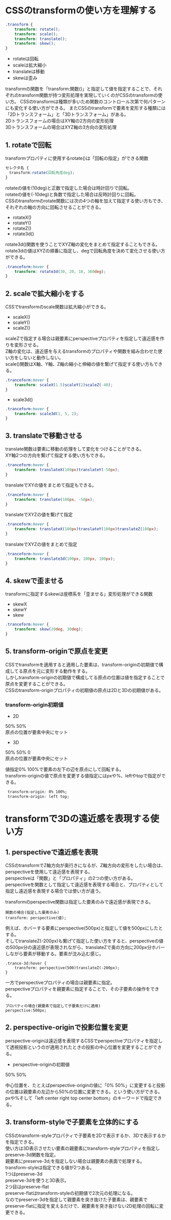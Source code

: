 # CSSのtransformの使い方を理解する
```css
.transform {
    transform: rotate();
    transform: scale();
    transform: translate();
    transform: skew();
}
```
- rotateは回転
- scaleは拡大縮小
- translateは移動
- skewは歪み

transformの関数を「transform:関数()」と指定して値を指定することで、それぞれのtransform関数が持つ変形処理を実現していくのがCSSのtransformの使い方。
CSSのtransformは種類が多いため関数のコントロール次第で何パターンにも変化する使い方ができる。
またCSSのtransformで要素を変形する種類には「2Dトランスフォーム」と「3Dトランスフォーム」がある。<br>
2Dトランスフォームの場合はXY軸の2方向の変形処理<br>
3Dトランスフォームの場合はXYZ軸の3方向の変形処理<br>
 
## 1. rotateで回転
transformプロパティに使用するrotate()は「回転の指定」ができる関数<br>
```css
セレクタ名 {
　transform:rotate(回転角度deg);
}
```
rotateの値を(10deg)と正数で指定した場合は時計回りで回転。<br>
rotateの値を(-10deg)と負数で指定した場合は反時計回りに回転。<br>
CSSのtransformのrotate関数には次の4つの軸を加えて指定する使い方もでき、それぞれの軸の方向に回転させることができる。
- rotateX()
- rotateY()
- rotateZ()
- rotate3d()

rotate3d()関数を使うことでXYZ軸の変化をまとめて指定することもできる。<br>
rotate3dの値はXYZの順番に指定し、degで回転角度を決めて変化させる使い方ができる。
```css
.tranceform:hover {
    transform: rotate3d(30, 20, 10, 360deg);
}
```

## 2. scaleで拡大縮小をする
CSSでtransformのscale関数は拡大縮小ができる。<br>
- scaleX()
- scaleY()
- scaleZ()

scaleZで指定する場合は親要素にperspectiveプロパティを指定して遠近感を作りを変形させる。<br>
Z軸の変化は、遠近感を与えるtransformのプロパティや関数を組み合わせた使い方をしないと動作しない。<br>
scale()関数はX軸、Y軸、Z軸の縮小と伸縮の値を繋げて指定する使い方もできる。
```css
.tranceform:hover {
    transform: scaleX(1.5)scaleY(2)scaleZ(-40);
}
```
- scale3d()
```css
.tranceform:hover {
    transform: scale3d(1, 5, 2);
}
```

## 3. translateで移動させる
translate関数は要素に移動の処理をして変化をつけることができる。<br>
XY軸2つの方向を繋げて指定する使い方もできる。<br>
``` css
.tranceform:hover {
    transform: translateX(100px)translateY(-50px);
}
```
translateでXYの値をまとめて指定もできる。
```css
.tranceform:hover {
    transform: translate(100px, -50px);
}
```
translateでXYZの値を繋げて指定
```css
.tranceform:hover {
    transform: translateX(100px)translateY(100px)translateZ(100px);
}
```
translateでXYZの値をまとめて指定
```css
.tranceform:hover {
    transform: translate3d(100px, 100px, 100px);
}
```

## 4. skewで歪ませる
transformに指定するskewは座標系を「歪ませる」変形処理ができる関数
- skewX
- skewY
- skew
```css
.tranceform:hover {
    transform: skew(20deg, 30deg);
}
```

## 5. transform-originで原点を変更
CSSでtransformを適用すると適用した要素は、transform-originの初期値で構成してる原点を元に変形する動作をする。<br>
しかしtransform-originの初期値で構成してる原点の位置は値を指定することで原点を変更することができる。<br>
CSSのtransform-originプロパティの初期値の原点は2Dと3Dの初期値がある。
### transform-origin初期値

- 2D

50% 50%<br>
原点の位置が要素中央にセット
- 3D

50% 50% 0<br>
原点の位置が要素中央にセット

値指定0% 100%で要素の左下の辺を原点にして回転する。<br>
transform-originの値で原点を変更する値指定にはpxや%、leftやtopで指定ができる。<br>
```css
 transform-origin: 0% 100%;
 transform-origin: left top;
```
# transformで3Dの遠近感を表現する使い方
## 1. perspectiveで遠近感を表現
CSSのtransformでZ軸方向が奥行きになるが、Z軸方向の変形をしたい場合は、perspectiveを使用して遠近感を表現する。<br>
perspectiveは「関数」と「プロパティ」の2つの使い方がある。<br>
perspectiveを関数として指定して遠近感を表現する場合と、プロパティとして指定し遠近感を表現する場合では使い方が違う。

transformのperspective関数は指定した要素のみで遠近感が表現できる。
```
関数の場合(指定した要素のみ)
transform: perspective(値);
```
例えば、ホバーする要素にperspective(500px)と指定して値を500pxにしたとする。<br>
そしてtranslateZ(-200px)も繋げて指定した使い方をすると、perspectiveの値の500px分の遠近感が表現されながら、translateZで奥の方向に200px分ホバーしながら要素が移動する。要素が沈み込む感じ。
```
.trance-3d:hover {
    transform: perspective(500)translateZ(-200px);
}
```
一方でperspectiveプロパティの場合は親要素に指定。<br>
perspectiveプロパティを親要素に指定することで、その子要素の操作をできる。
```
プロパティの場合(親要素で指定して子要素だけに適用)
perspective:500px;
```

## 2. perspective-originで投影位置を変更
perspective-originは遠近感を表現するCSSでperspectiveプロパティを指定して透視投影というのが適用されたときの投影の中心位置を変更することができる。<br>
- perspective-originの初期値

50% 50%

中心位置を、たとえばperspective-originの値に「0% 50%」に変更すると投影の位置は親要素の左辺から50%の位置に変更できる。という使い方ができる。<br>
pxや%そして「left center right top center bottom」のキーワードで指定できる。

## 3. transform-styleで子要素を立体的にする
CSSのtransform-styleプロパティで子要素を2Dで表示するか、3Dで表示するかを指定できる。<br>
使い方は3D表示させたい要素の親要素にtransform-styleプロパティを指定しpreserve-3d関数を指定。<br>
親要素にpreserve-3d;を指定しない場合は親要素の表面で処理する。<br>
transform-styleは指定できる値が2つある。<br>
1つはpreserve-3d<br>
preserve-3dを使うと3D表示。<br>
2つ目はpreserve-flat<br>
preserve-flatはtransform-styleの初期値で2次元の処理になる。<br>
なのでpreserve-3dを指定して親要素を突き抜けた子要素は、親要素でpreserve-flatに指定を変えるだけで、親要素を突き抜けない2D処理の回転に変更できる。
